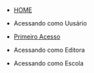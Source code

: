 <!-- docs/_sidebar.md -->
- [HOME](README.md)

- Acessando como Uusário
-  [Primeiro Acesso](usuario.md "Acesso como usuário")

- Acessando como Editora
   
- Acessando como Escola


 

